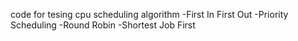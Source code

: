 code for tesing cpu scheduling algorithm
-First In First Out
-Priority Scheduling
-Round Robin
-Shortest Job First
